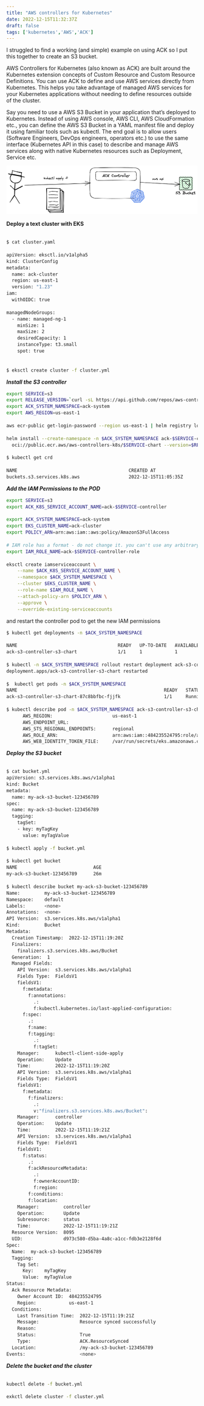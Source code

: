 ```yaml
---
title: "AWS controllers for Kubernetes"
date: 2022-12-15T11:32:37Z
draft: false
tags: ['kubernetes','AWS','ACK']
---
```


I struggled to find a working (and simple) example on using ACK so I put this together to create an S3 bucket.

AWS Controllers for Kubernetes (also known as ACK) are built around the Kubernetes extension concepts of Custom Resource and Custom Resource Definitions. You can use ACK to define and use AWS services directly from Kubernetes. This helps you take advantage of managed AWS services for your Kubernetes applications without needing to define resources outside of the cluster.

Say you need to use a AWS S3 Bucket in your application that’s deployed to Kubernetes. Instead of using AWS console, AWS CLI, AWS CloudFormation etc., you can define the AWS S3 Bucket in a YAML manifest file and deploy it using familiar tools such as kubectl. The end goal is to allow users (Software Engineers, DevOps engineers, operators etc.) to use the same interface (Kubernetes API in this case) to describe and manage AWS services along with native Kubernetes resources such as Deployment, Service etc.

![Image alt](/images/ack.png)


**Deploy a text cluster with EKS**

```bash

$ cat cluster.yaml

apiVersion: eksctl.io/v1alpha5
kind: ClusterConfig
metadata:
  name: ack-cluster
  region: us-east-1
  version: "1.23"
iam:
  withOIDC: true

managedNodeGroups:
  - name: managed-ng-1
    minSize: 1
    maxSize: 2
    desiredCapacity: 1
    instanceType: t3.small
    spot: true


$ eksctl create cluster -f cluster.yml

```

***Install the S3 controller***

```bash
export SERVICE=s3
export RELEASE_VERSION=`curl -sL https://api.github.com/repos/aws-controllers-k8s/$SERVICE-controller/releases/latest | grep '"tag_name":' | cut -d'"' -f4`
export ACK_SYSTEM_NAMESPACE=ack-system
export AWS_REGION=us-east-1

aws ecr-public get-login-password --region us-east-1 | helm registry login --username AWS --password-stdin public.ecr.aws

helm install --create-namespace -n $ACK_SYSTEM_NAMESPACE ack-$SERVICE-controller \
  oci://public.ecr.aws/aws-controllers-k8s/$SERVICE-chart --version=$RELEASE_VERSION --set=aws.region=$AWS_REGION

$ kubectl get crd

NAME                                         CREATED AT
buckets.s3.services.k8s.aws                  2022-12-15T11:05:35Z
```

***Add the IAM Permissions to the POD***

```bash
export SERVICE=s3
export ACK_K8S_SERVICE_ACCOUNT_NAME=ack-$SERVICE-controller

export ACK_SYSTEM_NAMESPACE=ack-system
export EKS_CLUSTER_NAME=ack-cluster
export POLICY_ARN=arn:aws:iam::aws:policy/AmazonS3FullAccess

# IAM role has a format - do not change it. you can't use any arbitrary name
export IAM_ROLE_NAME=ack-$SERVICE-controller-role

eksctl create iamserviceaccount \
    --name $ACK_K8S_SERVICE_ACCOUNT_NAME \
    --namespace $ACK_SYSTEM_NAMESPACE \
    --cluster $EKS_CLUSTER_NAME \
    --role-name $IAM_ROLE_NAME \
    --attach-policy-arn $POLICY_ARN \
    --approve \
    --override-existing-serviceaccounts
```


and restart the controller pod to get the new IAM permissions

```bash
$ kubectl get deployments -n $ACK_SYSTEM_NAMESPACE

NAME                                     READY   UP-TO-DATE   AVAILABLE   AGE
ack-s3-controller-s3-chart               1/1     1            1           7m1s

$ kubectl -n $ACK_SYSTEM_NAMESPACE rollout restart deployment ack-s3-controller-s3-chart
deployment.apps/ack-s3-controller-s3-chart restarted

$  kubectl get pods -n $ACK_SYSTEM_NAMESPACE
NAME                                                      READY   STATUS    RESTARTS   AGE
ack-s3-controller-s3-chart-87c8bbfbc-fjjfk                1/1     Running   0          5m33s

$ kubectl describe pod -n $ACK_SYSTEM_NAMESPACE ack-s3-controller-s3-chart-87c8bbfbc-fjjfk | grep "^\s*AWS_"
      AWS_REGION:                      us-east-1
      AWS_ENDPOINT_URL:
      AWS_STS_REGIONAL_ENDPOINTS:      regional
      AWS_ROLE_ARN:                    arn:aws:iam::484235524795:role/ack-s3-controller-role
      AWS_WEB_IDENTITY_TOKEN_FILE:     /var/run/secrets/eks.amazonaws.com/serviceaccount/token
```

***Deploy the S3 bucket***

```bash

$ cat bucket.yml
apiVersion: s3.services.k8s.aws/v1alpha1
kind: Bucket
metadata:
  name: my-ack-s3-bucket-123456789
spec:
  name: my-ack-s3-bucket-123456789
  tagging:
    tagSet:
    - key: myTagKey
      value: myTagValue

$ kubectl apply -f bucket.yml

$ kubectl get bucket
NAME                            AGE
my-ack-s3-bucket-123456789      26m

$ kubectl describe bucket my-ack-s3-bucket-123456789 
Name:         my-ack-s3-bucket-123456789
Namespace:    default
Labels:       <none>
Annotations:  <none>
API Version:  s3.services.k8s.aws/v1alpha1
Kind:         Bucket
Metadata:
  Creation Timestamp:  2022-12-15T11:19:20Z
  Finalizers:
    finalizers.s3.services.k8s.aws/Bucket
  Generation:  1
  Managed Fields:
    API Version:  s3.services.k8s.aws/v1alpha1
    Fields Type:  FieldsV1
    fieldsV1:
      f:metadata:
        f:annotations:
          .:
          f:kubectl.kubernetes.io/last-applied-configuration:
      f:spec:
        .:
        f:name:
        f:tagging:
          .:
          f:tagSet:
    Manager:      kubectl-client-side-apply
    Operation:    Update
    Time:         2022-12-15T11:19:20Z
    API Version:  s3.services.k8s.aws/v1alpha1
    Fields Type:  FieldsV1
    fieldsV1:
      f:metadata:
        f:finalizers:
          .:
          v:"finalizers.s3.services.k8s.aws/Bucket":
    Manager:      controller
    Operation:    Update
    Time:         2022-12-15T11:19:21Z
    API Version:  s3.services.k8s.aws/v1alpha1
    Fields Type:  FieldsV1
    fieldsV1:
      f:status:
        .:
        f:ackResourceMetadata:
          .:
          f:ownerAccountID:
          f:region:
        f:conditions:
        f:location:
    Manager:         controller
    Operation:       Update
    Subresource:     status
    Time:            2022-12-15T11:19:21Z
  Resource Version:  8095
  UID:               d973c580-d5ba-4a8c-a1cc-fdb3e2128f6d
Spec:
  Name:  my-ack-s3-bucket-123456789
  Tagging:
    Tag Set:
      Key:    myTagKey
      Value:  myTagValue
Status:
  Ack Resource Metadata:
    Owner Account ID:  484235524795
    Region:            us-east-1
  Conditions:
    Last Transition Time:  2022-12-15T11:19:21Z
    Message:               Resource synced successfully
    Reason:
    Status:                True
    Type:                  ACK.ResourceSynced
  Location:                /my-ack-s3-bucket-123456789
Events:                    <none>
```


***Delete the bucket and the cluster***

```bash

kubectl delete -f bucket.yml

exkctl delete cluster -f cluster.yml
```